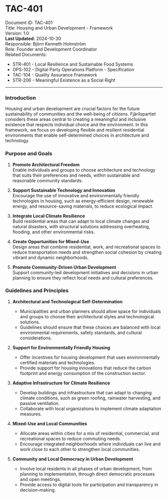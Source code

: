 # TAC-401  
Document ID: TAC-401  
Title: Housing and Urban Development - Framework  
Version: 1.0  
**Last Updated:** 2024-10-30  
Responsible: Björn Kenneth Holmström  
Role: Founder and Development Coordinator  
Related Documents:  

- STR-401 - Local Resilience and Sustainable Food Systems  
- OPS-102 - Digital Party Operations Platform - Specification  
- TAC-104 - Quality Assurance Framework  
- STR-206 - Meaningful Existence as a Social Right  

---

### Introduction
Housing and urban development are crucial factors for the future sustainability of communities and the well-being of citizens. Fjärilspartiet considers these areas central to creating a meaningful and inclusive existence that respects individual choice and the environment. In this framework, we focus on developing flexible and resilient residential environments that enable self-determined choices in architecture and technology.

### Purpose and Goals

1. **Promote Architectural Freedom**  
   Enable individuals and groups to choose architecture and technology that suits their preferences and needs, within sustainable and reasonable community standards.

2. **Support Sustainable Technology and Innovation**  
   Encourage the use of innovative and environmentally friendly technologies in housing, such as energy-efficient design, renewable energy, and resource-saving materials, to reduce ecological impact.

3. **Integrate Local Climate Resilience**  
   Build residential areas that can adapt to local climate changes and natural disasters, with structural solutions addressing overheating, flooding, and other environmental risks.

4. **Create Opportunities for Mixed-Use**  
   Design areas that combine residential, work, and recreational spaces to reduce transportation needs and strengthen social cohesion by creating vibrant and dynamic neighborhoods.

5. **Promote Community-Driven Urban Development**  
   Support community-led development initiatives and decisions in urban planning to ensure they reflect local needs and cultural preferences.

### Guidelines and Principles

1. **Architectural and Technological Self-Determination**  
   - Municipalities and urban planners should allow space for individuals and groups to choose their architectural styles and technological solutions.
   - Guidelines should ensure that these choices are balanced with local environmental requirements, safety standards, and cultural considerations.

2. **Support for Environmentally Friendly Housing**  
   - Offer incentives for housing development that uses environmentally certified materials and technologies.
   - Provide support for housing innovations that reduce the carbon footprint and energy consumption of the construction sector.

3. **Adaptive Infrastructure for Climate Resilience**  
   - Develop buildings and infrastructure that can adapt to changing climate conditions, such as green roofing, rainwater harvesting, and passive ventilation.
   - Collaborate with local organizations to implement climate adaptation measures.

4. **Mixed-Use and Local Communities**  
   - Allocate areas within cities for a mix of residential, commercial, and recreational spaces to reduce commuting needs.
   - Encourage integrated neighborhoods where individuals can live and work close to each other to strengthen local communities.

5. **Community and Local Democracy in Urban Development**  
   - Involve local residents in all phases of urban development, from planning to implementation, through direct democratic processes and open meetings.
   - Provide access to digital tools for participation and transparency in decision-making.

